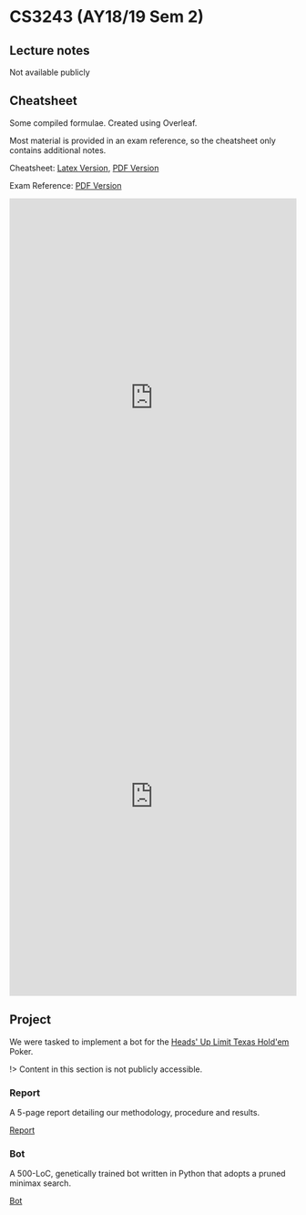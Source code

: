 # CS3243 (AY18/19 Sem 2)

## Lecture notes
Not available publicly

## Cheatsheet

Some compiled formulae. Created using Overleaf.

Most material is provided in an exam reference, so the cheatsheet only contains additional notes.

Cheatsheet: [Latex Version](https://github.com/sijie123/nus_public/blob/master/cs3243/cheatsheet.tex), [PDF Version](https://github.com/sijie123/nus_public/raw/master/cs3243/CS3243.pdf)

Exam Reference: [PDF Version](https://github.com/sijie123/nus_public/blob/master/cs3243/final2019.materialsummary.pdf)

<embed src="https://github.com/sijie123/nus_public/raw/master/cs3243/CS3243.pdf" width="100%" height="700px">
</embed>

<embed src="https://github.com/sijie123/nus_public/raw/master/cs3243/final2019.materialsummary.pdf" width="100%" height="700px">
</embed>

## Project

We were tasked to implement a bot for the [Heads' Up Limit Texas Hold'em](https://www.ijcai.org/Proceedings/15/Papers/097.pdf) Poker.

!> Content in this section is not publicly accessible.

### Report

A 5-page report detailing our methodology, procedure and results.

[Report](https://github.com/sijie123/nus/blob/master/cs3243/Report_Group46.pdf)

### Bot

A 500-LoC, genetically trained bot written in Python that adopts a pruned minimax search.

[Bot](https://github.com/sijie123/nus/blob/master/cs3243/Group46Player.py)
